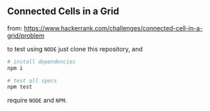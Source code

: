 ## Connected Cells in a Grid

from: https://www.hackerrank.com/challenges/connected-cell-in-a-grid/problem

to test using `NODE` just clone this repository, and

```sh
# install dependencies
npm i
```

```sh
# test all specs
npm test
```

require `NODE` and `NPM`.